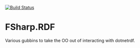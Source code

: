 [![Build Status](https://travis-ci.org/ryansroberts/FSharp.RDF.svg?branch=master)](https://travis-ci.org/ryansroberts/FSharp.RDF)

# FSharp.RDF

Various gubbins to take the OO out of interacting with dotnetrdf.

